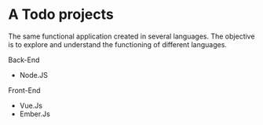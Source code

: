 # A Todo projects

The same functional application created in several languages. The objective is to explore and understand the functioning of different languages.

Back-End
* Node.JS

Front-End
* Vue.Js
* Ember.Js
